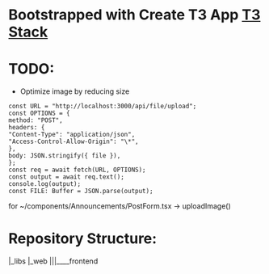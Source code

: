 # Bootstrapped with Create T3 App [T3 Stack](https://create.t3.gg/)

# **TODO:**

- Optimize image by reducing size

```
const URL = "http://localhost:3000/api/file/upload";
const OPTIONS = {
method: "POST",
headers: {
"Content-Type": "application/json",
"Access-Control-Allow-Origin": "\*",
},
body: JSON.stringify({ file }),
};
const req = await fetch(URL, OPTIONS);
const output = await req.text();
console.log(output);
const FILE: Buffer = JSON.parse(output);
```

for ~/components/Announcements/PostForm.tsx -> uploadImage()

# Repository Structure:

|\_libs
|\_web
|||\_\_\_\_frontend

